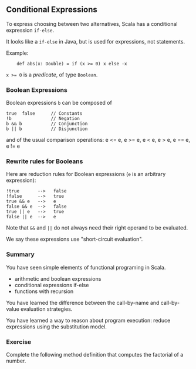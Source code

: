 
## Conditional Expressions

To express choosing between two alternatives, Scala
has a conditional expression `if-else`.

It looks like a `if-else` in Java, but is used for expressions, not statements.

Example:
~~~
    def abs(x: Double) = if (x >= 0) x else -x
~~~
`x >= 0` is a *predicate*, of type `Boolean`.

### Boolean Expressions 

Boolean expressions `b` can be composed of

    true  false      // Constants
    !b               // Negation
    b && b           // Conjunction
    b || b           // Disjunction

and of the usual comparison operations:
      e <= e, e >= e, e < e, e > e, e == e, e != e

### Rewrite rules for Booleans

Here are reduction rules for Boolean expressions (`e` is an arbitrary expression):

    !true       -->   false
    !false      -->   true
    true && e   -->   e
    false && e  -->   false
    true || e   -->   true
    false || e  -->   e

Note that `&&` and `||` do not always need their right operand to be evaluated.

We say these expressions use "short-circuit evaluation".

### Summary

You have seen simple elements of functional programing in Scala.

 - arithmetic and boolean expressions
 - conditional expressions if-else
 - functions with recursion

You have learned the difference between the call-by-name and
call-by-value evaluation strategies.

You have learned a way to reason about program execution: reduce expressions using
the substitution model.

### Exercise

Complete the following method definition that computes the factorial of a number.
